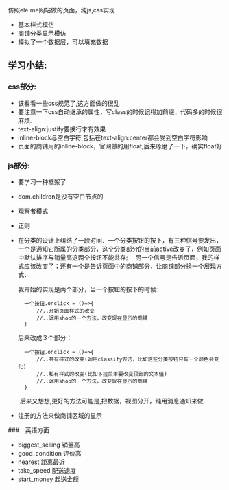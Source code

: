 仿照ele.me网站做的页面，纯js,css实现

* 基本样式模仿
* 商铺分类显示模仿
* 模拟了一个数据层，可以填充数据

## 学习小结:

### css部分:

* 该看看一些css规范了,这方面做的很乱
* 要注意一下css自动继承的属性，写class的时候记得加前缀，代码多的时候很麻烦.
* text-align:justify要换行才有效果
* inline-block与空白字符,包括在text-align:center都会受到空白字符影响
* 页面的商铺用的inline-block，官网做的用float,后来琢磨了一下，确实float好

### js部分:

* 要学习一种框架了
* dom.children是没有空白节点的
* 观察者模式
* 正则
* 在分类的设计上纠结了一段时间．一个分类按钮的按下，有三种信号要发出，一个是通知它所属的分类部分，这个分类部分的当前active改变了，例如页面中默认排序与销量高这两个按钮不能共存;
　另一个信号是告诉页面，我的样式应该改变了；还有一个是告诉页面中的商铺部分，让商铺部分换一个展现方式．
  
  我开始的实现是两个部分，当一个按钮的按下的时候:
    
        一个按钮.onclick = ()=>{
            //..开始页面样式的改变
            //..调用shop的一个方法，改变现在显示的商铺
        }
  后来改成３个部分：
        
        一个按钮.onclick = ()=>{
            //..共有样式的改变(调用classify方法，比如这些分类按钮只有一个颜色会变化)
            //..私有样式的改变(比如下拉菜单要改变顶部的文本值)
            //..调用shop的一个方法，改变现在显示的商铺
        }
　　后来又想想,更好的方法可能是,把数据，视图分开，纯用消息通知来做.

* 注册的方法来做商铺区域的显示          
   

###　英语方面
* biggest_selling 销量高
* good_condition 评价高
* nearest 距离最近
* take_speed 配送速度
* start_money 起送金额

